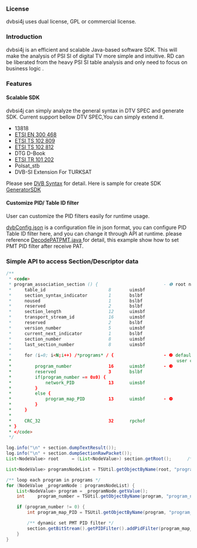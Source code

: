 ### License
dvbsi4j uses dual license, GPL or commercial license.


### Introduction
dvbsi4j is an efficient and scalable Java-based software SDK. This will make the analysis of PSI SI of digital TV more simple and intuitive. RD can be liberated from the heavy PSI SI table analysis and only need to focus on business logic .


### Features
#### Scalable SDK
dvbsi4j can simply analyze the general syntax in DTV SPEC and generate SDK.
Current support bellow DTV SPEC,You can simply extend it.
* 13818
* [ETSI EN 300 468](http://www.etsi.org/deliver/etsi_en/300400_300499/300468/01.11.01_60/en_300468v011101p.pdf)
* [ETSI TS 102 809](http://www.etsi.org/deliver/etsi_ts/102800_102899/102809/01.01.01_60/ts_102809v010101p.pdf)
* [ETSI TS 102 812](http://www.etsi.org/deliver/etsi_ts/102800_102899/102812/01.02.01_60/ts_102812v010201p.pdf)
* DTG D-Book
* [ETSI TR 101 202](http://www.etsi.org/deliver/etsi_tr/101200_101299/101202/01.02.01_60/tr_101202v010201p.pdf)
* Polsat_stb
* DVB-SI Extension For TURKSAT


Please see [DVB Syntax](https://github.com/fy-create/dvbsi4j/tree/main/syntax/input) for detail.
Here is sample for create SDK [GeneratorSDK](https://github.com/fy-create/dvbsi4j/blob/main/src/com/fyteck/dvbsi/sample/GeneratorSDK.java)


#### Customize PID/ Table ID filter
User can customize the PID filters easily for runtime usage.

[dvbConfig.json](https://github.com/fy-create/dvbsi4j/blob/main/dvbConfig.json) is a configuration file in json format, you can configure PID Table ID filter here, and you can change it through  API at runtime.
please reference [DecodePATPMT.java ](https://github.com/fy-create/dvbsi4j/blob/main/src/com/fyteck/dvbsi/sample/DecodePATPMT.java)for detail, this example show how to set PMT PID filter after receive PAT.


### Simple API to access Section/Descriptor data


```Java
/**
 * <code>
 * program_association_section () {                         - ❶ root node
 *     table_id                        8       uimsbf  
 *     section_syntax_indicator        1       bslbf   
 *     noused                          1       bslbf   
 *     reserved                        2       bslbf   
 *     section_length                  12      uimsbf  
 *     transport_stream_id             16      uimsbf  
 *     reserved                        2       bslbf   
 *     version_number                  5       uimsbf  
 *     current_next_indicator          1       bslbf   
 *     section_number                  8       uimsbf  
 *     last_section_number             8       uimsbf  
 *     
 *     for (i=0; i<N;i++) /*programs* / {                   - ❷ default named programs
 *                                                               user can change it in syntax
 *         program_number              16      uimsbf       - ❸
 *         reserved                    3       bslbf   
 *         if(program_number == 0x0) {
 *             network_PID             13      uimsbf  
 *         }
 *         else {
 *             program_map_PID         13      uimsbf       - ❹
 *         }
 *     }
 *     
 *     CRC_32                          32      rpchof  
 * }
 * </code>
 */

log.info("\n" + section.dumpTextResult());
log.info("\n" + section.dumpSectionRawPacket());
List<NodeValue> root     = (List<NodeValue>) section.getRoot();      /* ❶ */

List<NodeValue> programsNodeList = TSUtil.getObjectByName(root, "programs"); /* ❷ */

/** loop each program in programs */
for (NodeValue _programNode : programsNodeList) {
    List<NodeValue> program = _programNode.getValue();
    int     program_number = TSUtil.getObjectByName(program, "program_number"); /* ❸ */

    if (program_number != 0) {
        int program_map_PID = TSUtil.getObjectByName(program, "program_map_PID"); /** ❹ */

        /** dynamic set PMT PID filter */
        section.getBitStream().getPIDFilter().addPidFilter(program_map_PID, "PMT pid=>" + program_map_PID);
    }
}
```
